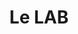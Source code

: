 ---
title: Le LAB
site: http://lelab.church/
description: Un espace ouvert, inclusif et progressiste pour partager ta quête de sens et de spiritualité
tags:
    - spiritualité
cantons: 
    - Genève
keywords:
    - Costa
---